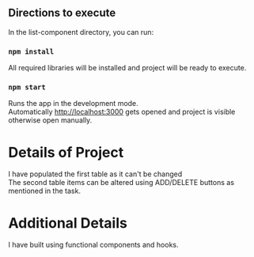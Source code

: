 ## Directions to execute

In the list-component directory, you can run:

### `npm install`
All required libraries will be installed and project will be ready to execute.


### `npm start`

Runs the app in the development mode.<br />
Automatically [http://localhost:3000](http://localhost:3000) gets opened and project is visible otherwise open manually.

# Details of Project

I have populated the first table as it can't be changed<br/>
The second table items can be altered using ADD/DELETE buttons as mentioned in the task.



# Additional Details

I have built using functional components and hooks.
